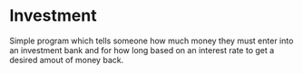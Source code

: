 # Investment
Simple program which tells someone how much money they must enter into an investment bank and for how long based on an interest rate to get a desired amout of money back.
